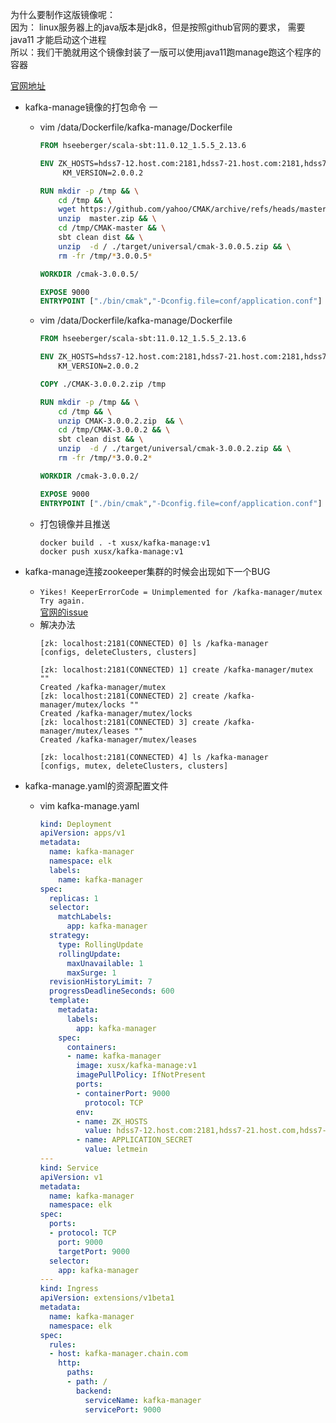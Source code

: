 为什么要制作这版镜像呢：  
    因为： linux服务器上的java版本是jdk8，但是按照github官网的要求， 需要java11 才能启动这个进程  
    所以：我们干脆就用这个镜像封装了一版可以使用java11跑manage跑这个程序的容器
    
[官网地址](https://github.com/yahoo/CMAK)

- kafka-manage镜像的打包命令 一

  - vim /data/Dockerfile/kafka-manage/Dockerfile
    ``` Dockerfile
    FROM hseeberger/scala-sbt:11.0.12_1.5.5_2.13.6

    ENV ZK_HOSTS=hdss7-12.host.com:2181,hdss7-21.host.com:2181,hdss7-22.host.com:2181 \
         KM_VERSION=2.0.0.2

    RUN mkdir -p /tmp && \
        cd /tmp && \
        wget https://github.com/yahoo/CMAK/archive/refs/heads/master.zip && \
        unzip  master.zip && \
        cd /tmp/CMAK-master && \
        sbt clean dist && \
        unzip  -d / ./target/universal/cmak-3.0.0.5.zip && \
        rm -fr /tmp/*3.0.0.5*

    WORKDIR /cmak-3.0.0.5/

    EXPOSE 9000
    ENTRYPOINT ["./bin/cmak","-Dconfig.file=conf/application.conf"]
    ```
  - vim /data/Dockerfile/kafka-manage/Dockerfile

    ``` Dockerfile
    FROM hseeberger/scala-sbt:11.0.12_1.5.5_2.13.6

    ENV ZK_HOSTS=hdss7-12.host.com:2181,hdss7-21.host.com:2181,hdss7-22.host.com:2181 \
        KM_VERSION=2.0.0.2

    COPY ./CMAK-3.0.0.2.zip /tmp

    RUN mkdir -p /tmp && \
        cd /tmp && \
        unzip CMAK-3.0.0.2.zip  && \
        cd /tmp/CMAK-3.0.0.2 && \
        sbt clean dist && \
        unzip  -d / ./target/universal/cmak-3.0.0.2.zip && \
        rm -fr /tmp/*3.0.0.2*

    WORKDIR /cmak-3.0.0.2/

    EXPOSE 9000
    ENTRYPOINT ["./bin/cmak","-Dconfig.file=conf/application.conf"]
    ```
  - 打包镜像并且推送

    ``` shell
    docker build . -t xusx/kafka-manage:v1
    docker push xusx/kafka-manage:v1
    ```
    
- kafka-manage连接zookeeper集群的时候会出现如下一个BUG
  - `Yikes! KeeperErrorCode = Unimplemented for /kafka-manager/mutex Try again.`  
  [官网的issue](https://github.com/yahoo/CMAK/issues/731)
  - 解决办法
    ``` shell
    [zk: localhost:2181(CONNECTED) 0] ls /kafka-manager
    [configs, deleteClusters, clusters]
    
    [zk: localhost:2181(CONNECTED) 1] create /kafka-manager/mutex ""
    Created /kafka-manager/mutex
    [zk: localhost:2181(CONNECTED) 2] create /kafka-manager/mutex/locks ""
    Created /kafka-manager/mutex/locks
    [zk: localhost:2181(CONNECTED) 3] create /kafka-manager/mutex/leases ""
    Created /kafka-manager/mutex/leases
    
    [zk: localhost:2181(CONNECTED) 4] ls /kafka-manager
    [configs, mutex, deleteClusters, clusters]
    ```
    
- kafka-manage.yaml的资源配置文件
  - vim kafka-manage.yaml

    ``` yaml
    kind: Deployment
    apiVersion: apps/v1
    metadata:
      name: kafka-manager
      namespace: elk
      labels:
        name: kafka-manager
    spec:
      replicas: 1
      selector:
        matchLabels:
          app: kafka-manager
      strategy:
        type: RollingUpdate
        rollingUpdate:
          maxUnavailable: 1
          maxSurge: 1
      revisionHistoryLimit: 7
      progressDeadlineSeconds: 600
      template:
        metadata:
          labels:
            app: kafka-manager
        spec:
          containers:
          - name: kafka-manager
            image: xusx/kafka-manage:v1
            imagePullPolicy: IfNotPresent
            ports:
            - containerPort: 9000
              protocol: TCP
            env:
            - name: ZK_HOSTS
              value: hdss7-12.host.com:2181,hdss7-21.host.com,hdss7-22.host.com
            - name: APPLICATION_SECRET
              value: letmein
    ---
    kind: Service
    apiVersion: v1
    metadata:
      name: kafka-manager
      namespace: elk
    spec:
      ports:
      - protocol: TCP
        port: 9000
        targetPort: 9000
      selector:
        app: kafka-manager
    ---        
    kind: Ingress
    apiVersion: extensions/v1beta1
    metadata:
      name: kafka-manager
      namespace: elk
    spec:
      rules:
      - host: kafka-manager.chain.com
        http:
          paths:
          - path: /
            backend:
              serviceName: kafka-manager
              servicePort: 9000
    ```
